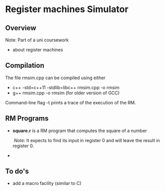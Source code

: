 # Register machines Simulator

## Overview
Note: Part of a uni coursework
- about register machines

## Compilation 
The file rmsim.cpp can be compiled using either
- c++ -std=c++11 -stdlib=libc++ rmsim.cpp -o rmsim
- g++ rmsim.cpp -o rmsim (for older version of GCC)

Command-line flag -t prints a trace of the execution of the RM.

## RM Programs
- **square.r** is a RM program that computes the square of a number 
    
    &nbsp;_Note_: It expects to find its input in register 0 and will leave the result in register 0.
- 


## To do's
- add a macro facility (similar to C)
